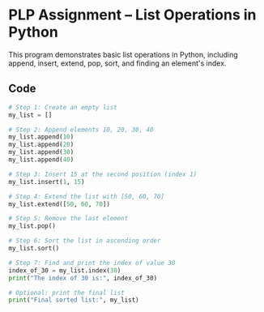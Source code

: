 # PLP Assignment – List Operations in Python

This program demonstrates basic list operations in Python, including append, insert, extend, pop, sort, and finding an element's index.

## Code

```python
# Step 1: Create an empty list
my_list = []

# Step 2: Append elements 10, 20, 30, 40
my_list.append(10)
my_list.append(20)
my_list.append(30)
my_list.append(40)

# Step 3: Insert 15 at the second position (index 1)
my_list.insert(1, 15)

# Step 4: Extend the list with [50, 60, 70]
my_list.extend([50, 60, 70])

# Step 5: Remove the last element
my_list.pop()

# Step 6: Sort the list in ascending order
my_list.sort()

# Step 7: Find and print the index of value 30
index_of_30 = my_list.index(30)
print("The index of 30 is:", index_of_30)

# Optional: print the final list
print("Final sorted list:", my_list)
